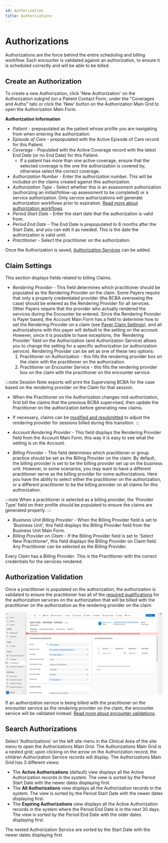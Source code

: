 ```yaml
---
id: Authorization
title: Authorizations
---
```


# Authorizations 
Authorizations are the force behind the entire scheduling and billing workflow. Each encounter is validated against an authorization, to ensure it is scheduled correctly and will be able to be billed. 

## Create an Authorization  

To create a new Authorization, click 'New Authorization' on the Authorization subgrid (on a Patient Contact Form, under the "Coverages and Auths" tab) or click the 'New' button on the Authorization Main Grid to open the Authorization Main Form.

**Authorization Information**
- *Patient* - prepopulated as the patient whose profile you are navigating from when entering the authorization.
- *Episode of Care* - prepopulated with the Active Episode of Care record for this Patient. 
- *Coverage* - Populated with the Active Coverage record with the latest End Date (or no End Date) for this Patient.
    - If a patient has more than one active coverage, ensure that the selected coverage is the one the authorization is covered by, otherwise select the correct coverage.
- *Authorization Number* - Enter the authorization number. This will be included on the claims created against this authorization.
- *Authorization Type* - Select whether this is an assessment authorization (authorizing an initial/follow-up assessment to be completed) or a service authorization. Only service authorizations will generate authorization workflows prior to expiration. [Read more about authorization workflows](../CRM/AuthWF.md).
- *Period Start Date* - Enter the start date that the authorization is valid from.
- *Period End Date* - The End Date is prepopulated to 6 months after the Start Date, and you can edit it as needed. This is the date the authorization is valid until. 
- *Practitioner* - Select the practitioner on the authorization.

Once the Authorization is saved, [Authorization Services](../Patients/AuthorizationServices.md) can be added. 

## Claim Settings

This section displays fields related to billing Claims.

- *Rendering Provider* - This field determines which practitioner should be populated as the Rendering Provider on the claim. Some Payers require that only a properly credentialed provider (the BCBA overseeing the case) should be entered as the Rendering Provider for all services. Other Payers require that the provider who actually rendered the services during the Encounter be entered. Since the Rendering Provider is Payer based, the Account Main Form has a field to determine how to set the Rendering Provider on a claim (see [Payer Claim Settings](../AdminSetup/Account.md/#claim-settings)), and all authorizations with this payer will default to the setting on the account. However, since it is possible to have exceptions, the ‘Rendering Provider’ field on the Authorization (and Authorization Service) allows you to change the setting for a specific authorization (or authorization service). Rendering Provider can be  set as one of these two options:
    1. Practitioner on Authorization - this fills the rendering provider box on the claim with the practitioner on the authorization.
    2. Practitioner on Encounter Service - this fills the rendering provider box on the claim with the practitioner on the encounter service.

:::note
Session Note exports will print the Supervising BCBA for the case based on the rendering provider on the Claim for that session.
- When the Practitioner on the Authorization changes mid-authorization, first bill the claims that the previous BCBA supervised, then update the Practitioner on the authorization before generating new claims.
- If necessary, claims can be [modified and resubmitted](../RCM/RCMworkflow.md/#correcting-claims) to adjust the rendering provider for sessions billed during this transition.
:::

- *Account Rendering Provider* - This field displays the Rendering Provider field from the Account Main Form, this way it is easy to see what the setting is on the Account. 
- *Billing Provider* - This field determines which practitioner or group practice should be set as the Billing Provider on the claim. By default, the billing provider is set to be the billing provider set up on the business unit. However, in some scenarios, you may want to have a different practitioner serve as the billing provider for some authorizations. Here you have the ability to select either the practitioner on the authorization, or a different practitioner to be the billing provider on all claims for this authorization. 

:::note
When a practitioner is selected as a billing provider, the ‘Provider Type’ field on their profile should be populated to ensure the claims are generated properly. 
:::

- *Business Unit Billing Provider* - When the Billing Provider field is set to 'Business Unit', this field displays the Billing Provider field from the Business Unit Main Form.
- *Billing Provider on Claim* - If the Billing Provider field is set to 'Select New Practitioner', this field displays the Billing Provider on Claim field. Any Practitioner can be selected as the Billing Provider. 

Every Claim has a *Billing Provider*. This is the Practitioner with the correct credentials for the services rendered.

## Authorization Validation

Once a practitioner is populated on the authorization, the authorization is validated to ensure the practitioner has all of the [required qualifications](../AdminSetup/InsurancePlan.md/#required-qualificationsrequiredqualifications) for the authorization services on the authorization that will be billed with the practitioner on the authorization as the rendering provider on the claim.

  <img src ='/img/authValidation.png' width='900'/> 

If an authorization service is being billed with the practitioner on the encounter service as the rendering provider on the claim, the encounter service will be validated instead. [Read more about encounter validations](../Scheduling/EncounterValdations.md/#practitioner-does-not-have-required-credentials).

## Search Authorizations

Select 'Authorizations' on the left site menu in the Clinical Area of the site menu to open the Authorizations Main Grid. The Authorizations Main Grid is a nested grid; upon clicking on the arrow on the Authorization record, the children Authorization Service records will display. The Authorizations Main Grid has 3 different views:
- The **Active Authorizations** (default) view displays all the Active Authorization records in the system. The view is sorted by the Period Start Date with the newer dates displaying first. 
- The **All Authorizations** view displays all the Authorization records in the system. The view is sorted by the Period Start Date with the newer dates displaying first.
- The **Expiring Authorizations** view displays all the Active Authorization records in the system where the Period End Date is in the next 30 days. The view is sorted by the Period End Date with the older dates displaying first.

The nested Authorization Service are sorted by the Start Date with the newer dates displaying first.
